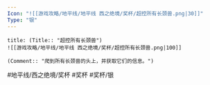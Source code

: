 ```yaml
---
Icon: "![[游戏攻略/地平线/地平线 西之绝境/奖杯/超控所有长颈兽.png|30]]"
Type: "银"
---
```

```ad-common-silver-trophy
title: (Title:: "超控所有长颈兽")
![[游戏攻略/地平线/地平线 西之绝境/奖杯/超控所有长颈兽.png|100]]

(Comment:: "爬到所有长颈兽的头上，并获取它们的信息。")
```

#地平线/西之绝境/奖杯 #奖杯 #奖杯/银
